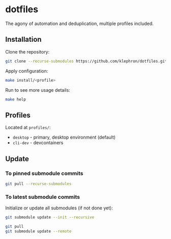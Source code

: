 # dotfiles

The agony of automation and deduplication, multiple profiles included.

## Installation

Clone the repository:

```sh
git clone --recurse-submodules https://github.com/klephron/dotfiles.git
```

Apply configuration:

```sh
make install/<profile>
```

Run to see more usage details:

```sh
make help
```

## Profiles

Located at `profiles/`:

- `desktop` - primary, desktop environment (default)
- `cli-dev` - devcontainers

## Update

### To pinned submodule commits

```sh
git pull --recurse-submodules
```

### To latest submodule commits

Initialize or update all submodules (if not done yet):

```sh
git submodule update --init --recursive
```

```sh
git pull
git submodule update --remote
```
